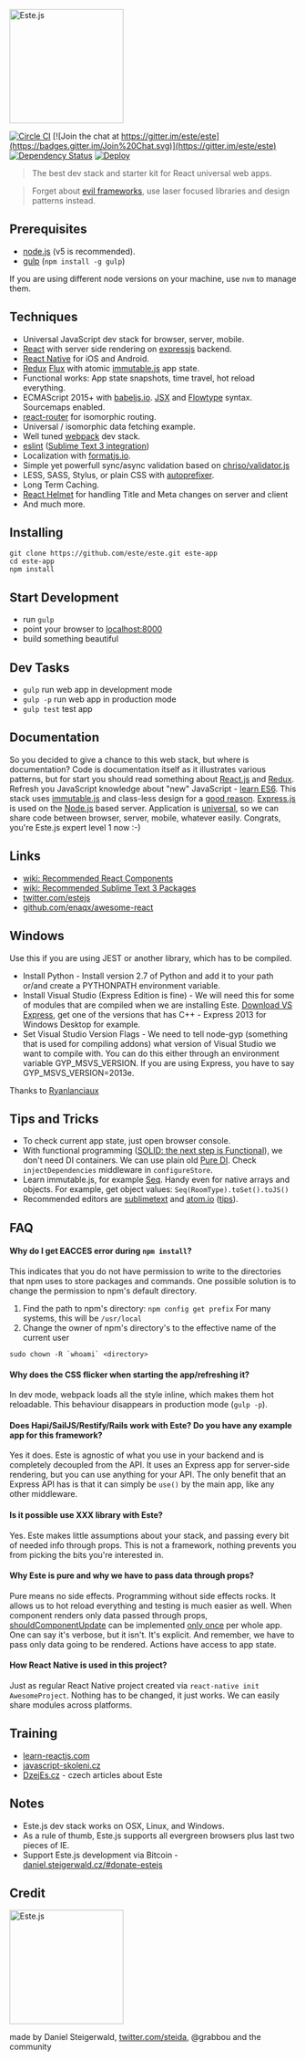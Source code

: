 <a href="https://este.herokuapp.com/"><img alt="Este.js" src="https://cloud.githubusercontent.com/assets/66249/6515265/b91f0fb8-c388-11e4-857e-c90902e0b7a1.png" width="200"></a>

[![Circle CI](https://circleci.com/gh/este/este.svg?style=svg)](https://circleci.com/gh/este/este)
[![Join the chat at https://gitter.im/este/este](https://badges.gitter.im/Join%20Chat.svg)](https://gitter.im/este/este)
[![Dependency Status](https://david-dm.org/este/este.svg)](https://david-dm.org/este/este)
[![Deploy](https://www.herokucdn.com/deploy/button.svg)](https://heroku.com/deploy)

> The best dev stack and starter kit for React universal web apps.

> Forget about [evil frameworks](http://tomasp.net/blog/2015/library-frameworks/), use laser focused libraries and design patterns instead.

## Prerequisites

- [node.js](http://nodejs.org) (v5 is recommended).
- [gulp](http://gulpjs.com/) (`npm install -g gulp`)

If you are using different node versions on your machine, use `nvm` to manage them.

## Techniques

- Universal JavaScript dev stack for browser, server, mobile.
- [React](http://facebook.github.io/react/) with server side rendering on [expressjs](http://expressjs.com/) backend.
- [React Native](https://facebook.github.io/react-native/) for iOS and Android.
- [Redux](http://rackt.github.io/redux/) [Flux](https://facebook.github.io/flux/) with atomic [immutable.js](http://facebook.github.io/immutable-js) app state.
- Functional works: App state snapshots, time travel, hot reload everything.
- ECMAScript 2015+ with [babeljs.io](https://babeljs.io/). [JSX](http://facebook.github.io/react/docs/jsx-in-depth.html) and [Flowtype](http://flowtype.org/) syntax. Sourcemaps enabled.
- [react-router](https://github.com/rackt/react-router) for isomorphic routing.
- Universal / isomorphic data fetching example.
- Well tuned [webpack](http://webpack.github.io/) dev stack.
- [eslint](http://eslint.org/) ([Sublime Text 3 integration](https://github.com/steida/este/wiki/Recommended-Sublime-Text-3-settings#how-to-setup-the-eslint-for-st3))
- Localization with [formatjs.io](http://formatjs.io/).
- Simple yet powerfull sync/async validation based on [chriso/validator.js](https://github.com/chriso/validator.js)
- LESS, SASS, Stylus, or plain CSS with [autoprefixer](https://github.com/postcss/autoprefixer).
- Long Term Caching.
- [React Helmet](https://github.com/nfl/react-helmet) for handling Title and Meta changes on server and client
- And much more.

## Installing

```shell
git clone https://github.com/este/este.git este-app
cd este-app
npm install
```

## Start Development

- run `gulp`
- point your browser to [localhost:8000](http://localhost:8000)
- build something beautiful

## Dev Tasks

- `gulp` run web app in development mode
- `gulp -p` run web app in production mode
- `gulp test` test app

## Documentation

So you decided to give a chance to this web stack, but where is documentation? Code is documentation itself as it illustrates various patterns, but for start you should read something about [React.js](http://facebook.github.io/react/) and [Redux](http://redux.js.org/). Refresh you JavaScript knowledge about "new" JavaScript - [learn ES6](https://babeljs.io/docs/learn-es6/). This stack uses [immutable.js](http://facebook.github.io/immutable-js/) and class-less design for a [good reason](https://github.com/facebook/immutable-js/#the-case-for-immutability). [Express.js](http://expressjs.com/) is used on the [Node.js](http://nodejs.org/api/) based server. Application is [universal](https://medium.com/@mjackson/universal-javascript-4761051b7ae9), so we can share code between browser, server, mobile, whatever easily. Congrats, you're Este.js expert level 1 now :-)

## Links

- [wiki: Recommended React Components](https://github.com/steida/este/wiki/Recommended-React-Components)
- [wiki: Recommended Sublime Text 3 Packages](https://github.com/steida/este/wiki/Recommended-Sublime-Text-3-settings)
- [twitter.com/estejs](https://twitter.com/estejs)
- [github.com/enaqx/awesome-react](https://github.com/enaqx/awesome-react)

## Windows

Use this if you are using JEST or another library, which has to be compiled.

- Install Python - Install version 2.7 of Python and add it to your path or/and create a PYTHONPATH environment variable.
- Install Visual Studio (Express Edition is fine) - We will need this for some of modules that are compiled when we are installing Este. [Download VS Express](https://www.visualstudio.com/en-us/products/visual-studio-express-vs.aspx), get one of the versions that has C++ - Express 2013 for Windows Desktop for example.
- Set Visual Studio Version Flags - We need to tell node-gyp (something that is used for compiling addons) what version of Visual Studio we want to compile with. You can do this either through an environment variable GYP_MSVS_VERSION. If you are using Express, you have to say GYP_MSVS_VERSION=2013e.

Thanks to [Ryanlanciaux](http://ryanlanciaux.github.io/blog/2014/08/02/using-jest-for-testing-react-components-on-windows/)

## Tips and Tricks

- To check current app state, just open browser console.
- With functional programming ([SOLID: the next step is Functional](http://blog.ploeh.dk/2014/03/10/solid-the-next-step-is-functional)), we don't need DI containers. We can use plain old [Pure DI](http://blog.ploeh.dk/2014/06/10/pure-di/). Check `injectDependencies` middleware in `configureStore`.
- Learn immutable.js, for example [Seq](https://github.com/facebook/immutable-js#lazy-seq). Handy even for native arrays and objects. For example, get object values: `Seq(RoomType).toSet().toJS()`
- Recommended editors are [sublimetext](http://www.sublimetext.com/) and [atom.io](https://atom.io) ([tips](https://github.com/steida/atom-io-settings)).

## FAQ

#### Why do I get EACCES error during `npm install`?
 This indicates that you do not have permission to write to the directories that npm uses to store packages and commands. One possible solution is to change the permission to npm's default directory.
 1. Find the path to npm's directory:  `npm config get prefix`  For many systems, this will be `/usr/local`
 2. Change the owner of npm's directory's to the effective name of the current user
 ```
 sudo chown -R `whoami` <directory>
 ```

#### Why does the CSS flicker when starting the app/refreshing it?
In dev mode, webpack loads all the style inline, which makes them hot reloadable. This behaviour disappears in production mode (`gulp -p`).

#### Does Hapi/SailJS/Restify/Rails work with Este? Do you have any example app for this framework?
Yes it does. Este is agnostic of what you use in your backend and is completely decoupled from the API. It uses an Express app for server-side rendering, but you can use anything for your API. The only benefit that an Express API has is that it can simply be `use()` by the main app, like any other middleware.

#### Is it possible use XXX library with Este?
Yes. Este makes little assumptions about your stack, and passing every bit of needed info through props. This is not a framework, nothing prevents you from picking the bits you're interested in.

#### Why Este is pure and why we have to pass data through props?
Pure means no side effects. Programming without side effects rocks. It allows us to hot reload everything and testing is much easier as well. When component renders only data passed through props, [shouldComponentUpdate](https://facebook.github.io/react/docs/component-specs.html#updating-shouldcomponentupdate) can be implemented [only once](https://github.com/este/este/blob/master/src/native/components/Component.react.js#L11) per whole app. One can say it's verbose, but it isn't. It's explicit. And remember, we have to pass only data going to be rendered. Actions have access to app state.

#### How React Native is used in this project?
Just as regular React Native project created via `react-native init AwesomeProject`. Nothing has to be changed, it just works. We can easily share modules across platforms.

## Training
- [learn-reactjs.com](http://www.learn-reactjs.com)
- [javascript-skoleni.cz](http://javascript-skoleni.cz)
- [DzejEs.cz](http://www.dzejes.cz) - czech articles about Este

## Notes

- Este.js dev stack works on OSX, Linux, and Windows.
- As a rule of thumb, Este.js supports all evergreen browsers plus last two pieces of IE.
- Support Este.js development via Bitcoin - [daniel.steigerwald.cz/#donate-estejs](http://daniel.steigerwald.cz/#donate-estejs)

## Credit

<img alt="Este.js" src="https://cloud.githubusercontent.com/assets/66249/6515278/de638916-c388-11e4-8754-184f5b11e770.jpeg" width="200">

made by Daniel Steigerwald, [twitter.com/steida](https://twitter.com/steida), @grabbou and the community
